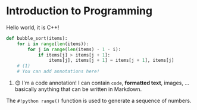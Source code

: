 # Introduction to Programming

Hello world, it is C++!

``` py title="bubble_sort.py"
def bubble_sort(items):
    for i in range(len(items)):
        for j in range(len(items) - 1 - i):
            if items[j] > items[j + 1]:
                items[j], items[j + 1] = items[j + 1], items[j]
    # (1)
    # You can add annotations here!
```

<!-- 
``` yaml
theme:
  features:
    - content.code.annotate # (1)
``` -->

1.  😊 I'm a code annotation! I can contain `code`, __formatted
    text__, images, ... basically anything that can be written in Markdown.


The `#!python range()` function is used to generate a sequence of numbers.